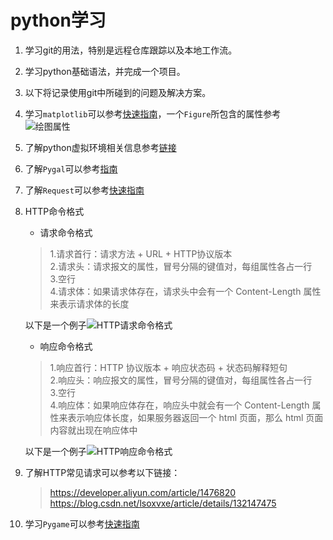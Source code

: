 # python学习  

1. 学习git的用法，特别是远程仓库跟踪以及本地工作流。  
2. 学习python基础语法，并完成一个项目。
3. 以下将记录使用git中所碰到的问题及解决方案。 
4. 学习`matplotlib`可以参考[快速指南](https://matplotlib.org/stable/users/explain/quick_start.html)，一个`Figure`所包含的属性参考![绘图属性](https://matplotlib.org/stable/_images/anatomy.png) 
5. 了解python虚拟环境相关信息参考[链接](https://packaging.python.org/en/latest/guides/installing-using-pip-and-virtual-environments/#creating-a-virtual-environment)  
6. 了解`Pygal`可以参考[指南](https://www.pygal.org/en/stable/documentation/index.html)
7. 了解`Request`可以参考[快速指南](https://requests.readthedocs.io/en/latest/user/quickstart/#passing-parameters-in-urls)  
8. HTTP命令格式  
    - 请求命令格式  
    > 1.请求首行：请求方法 + URL + HTTP协议版本  
    > 2.请求头：请求报文的属性，冒号分隔的键值对，每组属性各占一行  
    > 3.空行  
    > 4.请求体：如果请求体存在，请求头中会有一个 Content-Length 属性来表示请求体的长度  

    以下是一个例子![HTTP请求命令格式](https://i-blog.csdnimg.cn/blog_migrate/d86a0e70b9768d620ce0f1cd015d468a.png)  

    - 响应命令格式  
    > 1.响应首行：HTTP 协议版本 + 响应状态码 + 状态码解释短句  
    > 2.响应头：响应报文的属性，冒号分隔的键值对，每组属性各占一行  
    > 3.空行  
    > 4.响应体：如果响应体存在，响应头中就会有一个 Content-Length 属性来表示响应体长度，如果服务器返回一个 html 页面，那么 html 页面内容就出现在响应体中  

    以下是一个例子![HTTP响应命令格式](https://i-blog.csdnimg.cn/blog_migrate/853c6d2ef7d905e0589f5f711a960be6.png)  
    
9. 了解HTTP常见请求可以参考以下链接：  
    > https://developer.aliyun.com/article/1476820  
    > https://blog.csdn.net/lsoxvxe/article/details/132147475  
10. 学习`Pygame`可以参考[快速指南](https://www.pygame.org/docs/)